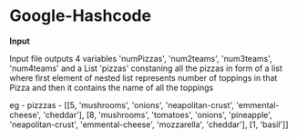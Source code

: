 # Google-Hashcode

**Input**

Input file outputs 4 variables 'numPizzas', 'num2teams', 'num3teams', 'num4teams' and a List 'pizzas' constaning all the pizzas in form of a list where first element of nested list represents number of toppings in that Pizza and then it contains the name of all the toppings

eg - pizzzas -  [[5, 'mushrooms', 'onions', 'neapolitan-crust', 'emmental-cheese', 'cheddar'], [8, 'mushrooms', 'tomatoes', 'onions', 'pineapple', 'neapolitan-crust', 'emmental-cheese', 'mozzarella', 'cheddar'], [1, 'basil']]
